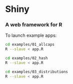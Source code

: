 # Shiny
### A web framework for R

To launch example apps:

```sh
cd examples/01_allcaps
R --slave < app.R
```
```sh
cd examples/02_hash
R --slave < app.R
```
```sh
cd examples/03_distributions
R --slave < app.R
```